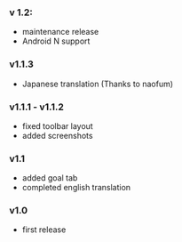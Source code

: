 ### v 1.2:
- maintenance release
- Android N support

### v1.1.3

- Japanese translation (Thanks to naofum)

### v1.1.1 - v1.1.2

- fixed toolbar layout
- added screenshots


### v1.1

- added goal tab
- completed english translation


### v1.0

- first release
